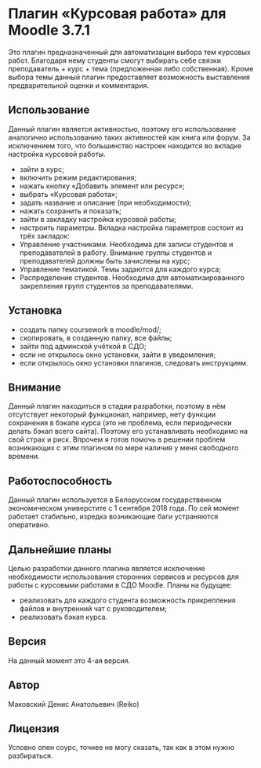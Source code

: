 # Плагин «Курсовая работа» для Moodle 3.7.1
Это плагин предназначенный для автоматизации выбора тем курсовых работ. Благодаря нему студенты смогут выбирать себе связки преподаватель + курс + тема (предложенная либо собственная). Кроме выбора темы данный плагин предоставляет возможность выставления предварительной оценки и комментария.
## Использование
Данный плагин является активностью, поэтому его использование аналогично использованию таких активностей как книга или форум. За исключением того, что большинство настроек находится во вкладке настройка курсовой работы.
* зайти в курс;
* включить режим редактирования;
* нажать кнопку «Добавить элемент или ресурс»;
* выбрать «Курсовая работа»;
* задать название и описание (при необходимости);
* нажать сохранить и показать;
* зайти в закладку настройка курсовой работы;
* настроить параметры.
Вкладка настройка параметров состоит из трёх закладок: 
* Управление участниками. Необходима для записи студентов и преподавателей в работу. Внимание группы студентов и преподавателей должны быть зачислены на курс;
* Управление тематикой. Темы задаются для каждого курса;
* Распределение студентов. Необходима для автоматизированного закрепления групп студентов за преподавателями.
## Установка
* создать папку coursework в moodle/mod/;
* скопировать, в созданную папку, все файлы;
* зайти под админской учёткой в СДО;
* если не открылось окно установки, зайти в уведомления;
* если открылось окно установки плагинов, следовать инструкциям.
## Внимание
Данный плагин находиться в стадии разработки, поэтому в нём отсутствует некоторый функционал, например, нету функции сохранения в бэкапе курса (это не проблема, если периодически делать бэкап всего сайта). Поэтому его устанавливать необходимо на свой страх и риск. Впрочем я готов помочь в решении проблем возникающих с этим плагином по мере наличия у меня свободного времени.
## Работоспособность
Данный плагин используется в Белорусском государственном экономическом универстите с 1 сентября 2018 года. По сей момент работает стабильно, изредка возникающие баги устраняются оперативно.
## Дальнейшие планы
Целью разработки данного плагина является исключение необходимости использования сторонних сервисов и ресурсов для работы с курсовыми работами в СДО Moodle.
Планы на будущее:
* реализовать для каждого студента возможность прикрепления файлов и внутренний чат с руководителем;
* реализовать бэкап курса.
## Версия
На данный момент это 4-ая версия.
## Автор
Маковский Денис Анатольевич (Reiko)
## Лицензия
Условно опен соурс, точнее не могу сказать, так как в этом нужно разбираться.

